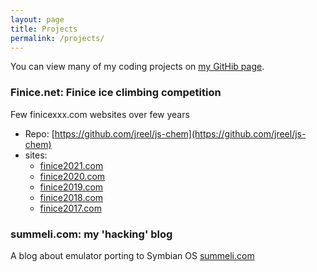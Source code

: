 ```yaml
---
layout: page
title: Projects
permalink: /projects/
---
```


You can view many of my coding projects on [my GitHib page](https://github.com/summeli?tab=repositories).

### Finice.net: Finice ice climbing competition
Few finicexxx.com websites over few years

- Repo: [https://github.com/jreel/js-chem](https://github.com/jreel/js-chem)
- sites:
  - [finice2021.com](https://github.com/Summeli/finice2021.github.io)
  - [finice2020.com](https://github.com/Summeli/finice2020.github.io)
  - [finice2019.com](https://github.com/Summeli/Finice2019)
  - [finice2018.com](https://github.com/Summeli/FinIce2018)
  - [finice2017.com](https://github.com/Summeli/FinIce2017)


### summeli.com: my 'hacking' blog
A blog about emulator porting to Symbian OS  [summeli.com](https://summeli.com)
